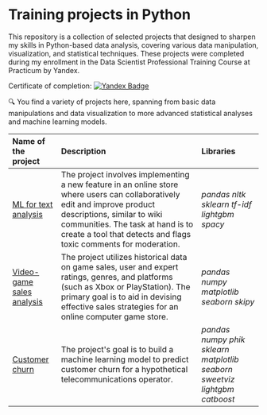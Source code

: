 # Training projects in Python
This repository is a collection of selected projects that designed to sharpen my skills in Python-based data analysis, covering various data manipulation, visualization, and statistical techniques. These projects were  completed during my enrollment in the Data Scientist Professional Training Course at Practicum by Yandex. 

Certificate of completion: [![Yandex Badge](https://img.shields.io/badge/yandex-%23FF0000.svg?&style=for-the-badge&logo=yandex&logoColor=white)](https://drive.google.com/file/d/1mq-9FqR8FU3GAcYhocBTwgHgRrhqJiJt/view?usp=sharing)

🔍 You find a variety of projects here, spanning from basic data manipulations and data visualization to more advanced statistical analyses and machine learning models.

| Name of the project | Description | Libraries | 
| :---------------------- | :---------------------- | :---------------------- |
| [ML for text analysis](text_analysis) |The project involves implementing a new feature in an online store where users can collaboratively edit and improve product descriptions, similar to wiki communities. The task at hand is to create a tool that detects and flags toxic comments for moderation.| *pandas* *nltk* *sklearn* *tf-idf* *lightgbm* *spacy* |
| [Video-game sales analysis](game_sales) |The project utilizes historical data on game sales, user and expert ratings, genres, and platforms (such as Xbox or PlayStation). The primary goal  is to aid in devising effective sales strategies for an online computer game store.| *pandas* *numpy* *matplotlib* *seaborn* *skipy* |
| [Customer churn](customer_churn) |The project's goal is to build a machine learning model to predict customer churn for a hypothetical telecommunications operator. | *pandas* *numpy* *phik* *sklearn* *matplotlib* *seaborn* *sweetviz* *lightgbm* *catboost*| 

